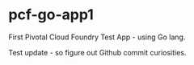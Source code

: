 # pcf-go-app1

First Pivotal Cloud Foundry Test App - using Go lang.

Test update - so figure out Github commit curiosities.
